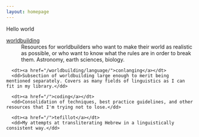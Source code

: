 ```yaml
---
layout: homepage
---
```


<section>

<p>Hello world</p>

</section>

<nav>
   <dl>
      <dt><a href="/worldbuilding/">worldbuilding</a></dt>
      <dd>Resources for worldbuilders who want to make their world as realistic as possible, or who want to know what the rules are in order to break them. Astronomy, earth sciences, biology.</dd>

      <dt><a href="/worldbuilding/language/">conlanging</a></dt>
      <dd>Subsection of worldbuilding large enough to merit being mentioned separately. Covers as many fields of linguistics as I can fit in my library.</dd>

      <dt><a href="/">coding</a></dt>
      <dd>Consolidation of techniques, best practice guidelines, and other resources that I'm trying not to lose.</dd>

      <dt><a href="/">tefillot</a></dt>
      <dd>My attempts at transliterating Hebrew in a linguistically consistent way.</dd>

   </dl>
</nav>
